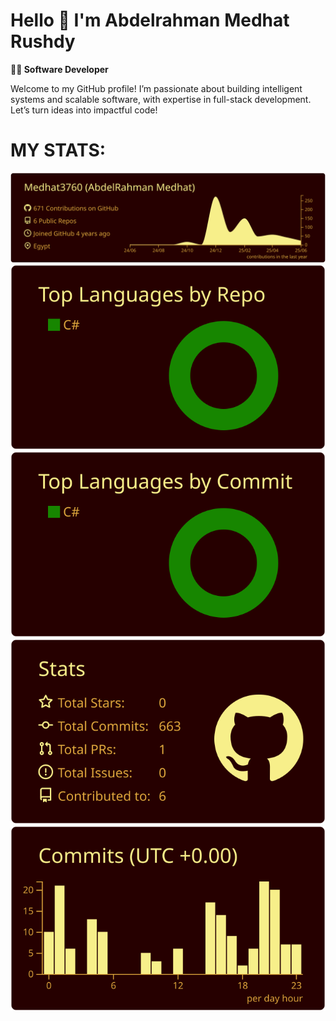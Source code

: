 # Hello 👋 I'm Abdelrahman Medhat Rushdy

**🧑‍💻 Software Developer**

Welcome to my GitHub profile! I’m passionate about building intelligent systems and scalable software, with expertise in full-stack development. Let’s turn ideas into impactful code!

# MY STATS:

[![](https://raw.githubusercontent.com/Medhat3760/Medhat3760/master/profile-summary-card-output/maroongold/0-profile-details.svg)](https://github.com/vn7n24fzkq/github-profile-summary-cards)
[![](https://raw.githubusercontent.com/Medhat3760/Medhat3760/master/profile-summary-card-output/maroongold/1-repos-per-language.svg)](https://github.com/vn7n24fzkq/github-profile-summary-cards) [![](https://raw.githubusercontent.com/Medhat3760/Medhat3760/master/profile-summary-card-output/maroongold/2-most-commit-language.svg)](https://github.com/vn7n24fzkq/github-profile-summary-cards)
[![](https://raw.githubusercontent.com/Medhat3760/Medhat3760/master/profile-summary-card-output/maroongold/3-stats.svg)](https://github.com/vn7n24fzkq/github-profile-summary-cards) [![](https://raw.githubusercontent.com/Medhat3760/Medhat3760/master/profile-summary-card-output/maroongold/4-productive-time.svg)](https://github.com/vn7n24fzkq/github-profile-summary-cards)

